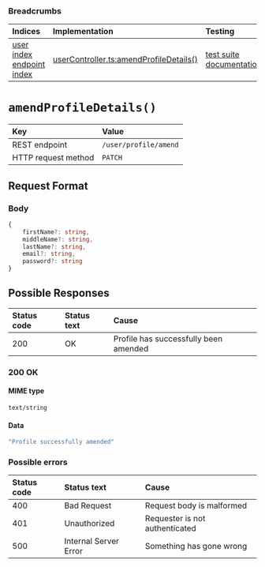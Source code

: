 ### Breadcrumbs

| Indices | Implementation | Testing |
| :----------------------------------------------------------- | :-------------------------------------------------------------------------------------------------------------------- | :--------------------------------------------------------------------------------------------------------------------------------------------------------------- |
| [user index](./index.md)<br>[endpoint index](../index.md) | [userController.ts:amendProfileDetails()](../../../../../backend/src/controllers/userController.ts#L38-L140) | [test suite](../../../../../backend/tests/controllers/user/amendProfileDetails.test.ts)<br>[documentation](../../tests/contacts/amendProfileDetails.test.md) |

# `amendProfileDetails()`

| Key                 | Value                 |
| :------------------ | :-------------------- |
| REST endpoint       | `/user/profile/amend` |
| HTTP request method | `PATCH`               |

## Request Format

### Body

```typescript
{
    firstName?: string,
    middleName?: string,
    lastName?: string,
    email?: string,
    password?: string
}
```

## Possible Responses

| Status code | Status text | Cause                                 |
| :---------- | :---------- | :------------------------------------ |
| 200         | OK          | Profile has successfully been amended |

### 200 OK

#### MIME type

`text/string`

#### Data

```typescript
"Profile successfully amended"
```

### Possible errors

| Status code | Status text           | Cause                                                                |
| :---------- | :-------------------- | :------------------------------------------------------------------- |
| 400         | Bad Request           | Request body is malformed                                            |
| 401         | Unauthorized          | Requester is not authenticated                                       |
| 500         | Internal Server Error | Something has gone wrong                                             |
